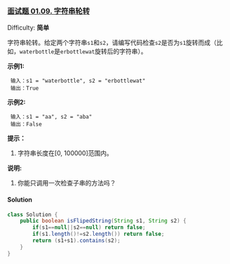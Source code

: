 ### [面试题 01.09\. 字符串轮转](https://leetcode-cn.com/problems/string-rotation-lcci/)

Difficulty: **简单**


字符串轮转。给定两个字符串`s1`和`s2`，请编写代码检查`s2`是否为`s1`旋转而成（比如，`waterbottle`是`erbottlewat`旋转后的字符串）。

**示例1:**

```
 输入：s1 = "waterbottle", s2 = "erbottlewat"
 输出：True
```

**示例2:**

```
 输入：s1 = "aa", s2 = "aba"
 输出：False
```

**提示：**

1.  字符串长度在[0, 100000]范围内。

**说明:**

1.  你能只调用一次检查子串的方法吗？


#### Solution

```java
class Solution {
    public boolean isFlipedString(String s1, String s2) {
        if(s1==null||s2==null) return false;
        if(s1.length()!=s2.length()) return false;
        return (s1+s1).contains(s2);
    }
}
```

